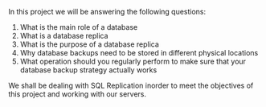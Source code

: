 In this project we will be answering the following questions:
1. What is the main role of a database
2. What is a database replica
3. What is the purpose of a database replica
4. Why database backups need to be stored in different physical locations
5. What operation should you regularly perform to make sure that your database backup strategy actually works

We shall be dealing with SQL Replication inorder to meet the objectives of this project and working with our servers.
